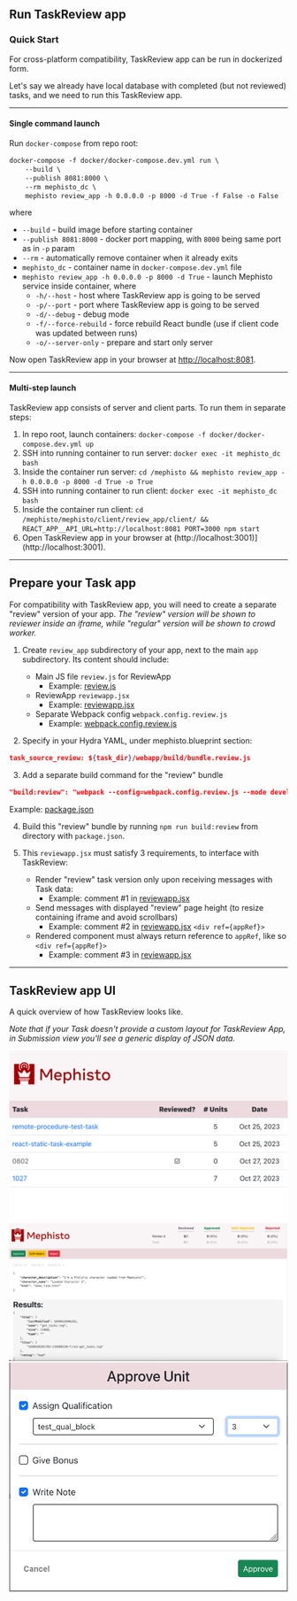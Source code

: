 ## Run TaskReview app


### Quick Start

For cross-platform compatibility, TaskReview app can be run in dockerized form.

Let's say we already have local database with completed (but not reviewed) tasks, and we need to run this TaskReview app.

---

#### Single command launch

Run `docker-compose` from repo root:

```shell
docker-compose -f docker/docker-compose.dev.yml run \
    --build \
    --publish 8081:8000 \
    --rm mephisto_dc \
    mephisto review_app -h 0.0.0.0 -p 8000 -d True -f False -o False
```

where
- `--build` - build image before starting container
- `--publish 8081:8000` - docker port mapping, with `8000` being same port as in `-p` param
- `--rm` - automatically remove container when it already exits
- `mephisto_dc` - container name in `docker-compose.dev.yml` file
- `mephisto review_app -h 0.0.0.0 -p 8000 -d True` - launch Mephisto service inside container, where
    - `-h/--host` - host where TaskReview app is going to be served
    - `-p/--port` - port where TaskReview app is going to be served
    - `-d/--debug` - debug mode
    - `-f/--force-rebuild` - force rebuild React bundle (use if client code was updated between runs)
    - `-o/--server-only` - prepare and start only server

Now open TaskReview app in your browser at [http://localhost:8081](http://localhost:8081).

---

#### Multi-step launch

TaskReview app consists of server and client parts. To run them in separate steps:

1. In repo root, launch containers: `docker-compose -f docker/docker-compose.dev.yml up`
2. SSH into running container to run server: `docker exec -it mephisto_dc bash`
3. Inside the container run server: `cd /mephisto && mephisto review_app -h 0.0.0.0 -p 8000 -d True -o True`
4. SSH into running container to run client: `docker exec -it mephisto_dc bash`
5. Inside the container run client: `cd /mephisto/mephisto/client/review_app/client/ && REACT_APP__API_URL=http://localhost:8081 PORT=3000 npm start`
6. Open TaskReview app in your browser at (http://localhost:3001)](http://localhost:3001).

---

## Prepare your Task app

For compatibility with TaskReview app, you will need to create a separate "review" version of your app.
_The "review" version will be shown to reviewer inside an iframe, while "regular" version will be shown to crowd worker._

1. Create `review_app` subdirectory of your app, next to the main `app` subdirectory. Its content should include:
    - Main JS file `review.js` for ReviewApp
        - Example: [review.js](../../../examples/remote_procedure/mnist/webapp/src/review.js)
    - ReviewApp `reviewapp.jsx`
        - Example: [reviewapp.jsx](../../../examples/remote_procedure/mnist/webapp/src/reviewapp.jsx)
    - Separate Webpack config `webpack.config.review.js`
        - Example: [webpack.config.review.js](../../../examples/remote_procedure/mnist/webapp/webpack.config.review.js)

2. Specify in your Hydra YAML, under mephisto.blueprint section:
```json
task_source_review: ${task_dir}/webapp/build/bundle.review.js
```

3. Add a separate build command for the "review" bundle
```json
"build:review": "webpack --config=webpack.config.review.js --mode development"
```
Example: [package.json](../../../examples/remote_procedure/mnist/webapp/package.json)

4. Build this "review" bundle by running `npm run build:review` from directory with `package.json`.

5. This `reviewapp.jsx` must satisfy 3 requirements, to interface with TaskReview:
    - Render "review" task version only upon receiving messages with Task data:
        - Example: comment #1 in [reviewapp.jsx](../../../examples/remote_procedure/mnist/webapp/src/reviewapp.jsx)
    - Send messages with displayed "review" page height (to resize containing iframe and avoid scrollbars)
        - Example: comment #2 in [reviewapp.jsx](../../../examples/remote_procedure/mnist/webapp/src/reviewapp.jsx)
        `<div ref={appRef}>`
    - Rendered component must always return reference to `appRef`, like so `<div ref={appRef}>`
        - Example: comment #3 in [reviewapp.jsx](../../../examples/remote_procedure/mnist/webapp/src/reviewapp.jsx)

---

## TaskReview app UI

A quick overview of how TaskReview looks like.

_Note that if your Task doesn't provide a custom layout for TaskReview App, in Submission view you'll see a generic display of JSON data._

![List of tasks](screenshots/task_list.png)
![Generic submission view](screenshots/generic_submission_view.png)
![Submission approval](screenshots/approve_unit.png)
